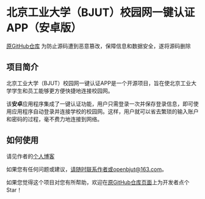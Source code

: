 # 北京工业大学（BJUT）校园网一键认证APP（安卓版）
[原GitHub仓库](https://github.com/sw1128/bjut_net)
为防止源码遭到恶意篡改，保障信息和数据安全，遂将源码删除

## 项目简介

北京工业大学（BJUT）校园网一键认证APP是一个开源项目，旨在使北京工业大学学生和员工能够更方便快捷地连接校园网。

该**安卓**应用程序集成了一键认证功能，用户只需登录一次并保存登录信息，即可使用应用程序自动登录并连接学校的校园网。这样，用户就可以省去繁琐的输入账户和密码的过程，毫不费力地连接到网络。

## 如何使用

请见作者的[个人博客](https://zwhyzzz.top/bjut-net)

如果您有任何问题或建议，请随时联系作者或openbjut@163.com。

如果您觉得这个项目对您有所帮助，欢迎在[原GitHub仓库页面](https://github.com/sw1128/bjut_net)上为开发者点个Star！
